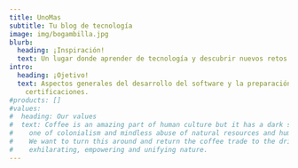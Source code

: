 ```yaml
---
title: UnoMas
subtitle: Tu blog de tecnología
image: img/bogambilla.jpg
blurb:
  heading: ¡Inspiración!
  text: Un lugar donde aprender de tecnología y descubrir nuevos retos informáticos.
intro:
  heading: ¡Ojetivo!
  text: Aspectos generales del desarrollo del software y la preparación de
    certificaciones.
#products: []
#values:
#  heading: Our values
#  text: Coffee is an amazing part of human culture but it has a dark side too –
#    one of colonialism and mindless abuse of natural resources and human lives.
#    We want to turn this around and return the coffee trade to the drink’s
#    exhilarating, empowering and unifying nature.
---
```

